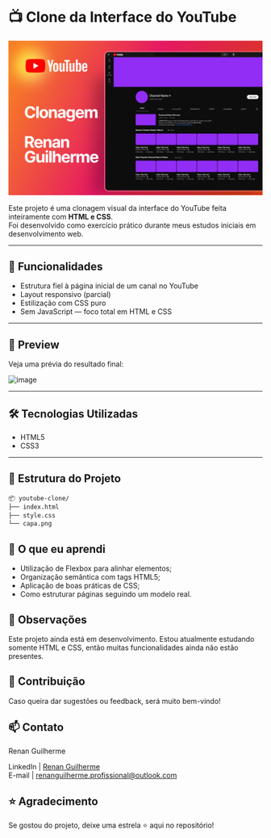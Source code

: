 # 📺 Clone da Interface do YouTube

![Capa do Projeto](./assets/template.svg)

Este projeto é uma clonagem visual da interface do YouTube feita inteiramente com **HTML e CSS**.  
Foi desenvolvido como exercício prático durante meus estudos iniciais em desenvolvimento web.

---

## 🚀 Funcionalidades

- Estrutura fiel à página inicial de um canal no YouTube
- Layout responsivo (parcial)
- Estilização com CSS puro
- Sem JavaScript — foco total em HTML e CSS

---

## 📸 Preview

Veja uma prévia do resultado final:

![image](https://github.com/user-attachments/assets/7c51e1d2-486a-4a77-af08-983e090a2593)


---

## 🛠️ Tecnologias Utilizadas

- HTML5
- CSS3

---

## 📁 Estrutura do Projeto

```bash
📦 youtube-clone/
├── index.html
├── style.css
└── capa.png
```

## 🧠 O que eu aprendi

- Utilização de Flexbox para alinhar elementos;
- Organização semântica com tags HTML5;
- Aplicação de boas práticas de CSS;
- Como estruturar páginas seguindo um modelo real.

## 📌 Observações
Este projeto ainda está em desenvolvimento. Estou atualmente estudando somente HTML e CSS, então muitas funcionalidades ainda não estão presentes.

## 💬 Contribuição
Caso queira dar sugestões ou feedback, será muito bem-vindo!

## 📫 Contato
Renan Guilherme <br>

LinkedIn | [Renan Guilherme](https://www.linkedin.com/in/renan-guilherme/) <br>
E-mail |  [renanguilherme.profissional@outlook.com](renanguilherme.profissional@outlook.com)

## ⭐ Agradecimento
Se gostou do projeto, deixe uma estrela ⭐ aqui no repositório!

